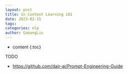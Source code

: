 ```yaml
---
layout: post
title: In Context Learning 101
date: 2023-02-15
tags: 
categories: nlp
author: GaoangLiu
---
```

* content
{:toc}



TODO 

- https://github.com/dair-ai/Prompt-Engineering-Guide



